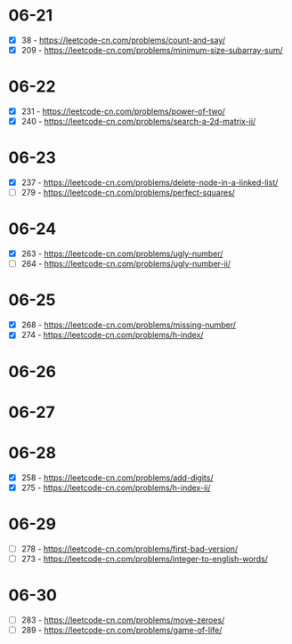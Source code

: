 # 06-21
* [x] 38 - https://leetcode-cn.com/problems/count-and-say/
* [x] 209 - https://leetcode-cn.com/problems/minimum-size-subarray-sum/

# 06-22
* [x] 231 - https://leetcode-cn.com/problems/power-of-two/
* [x] 240 - https://leetcode-cn.com/problems/search-a-2d-matrix-ii/

# 06-23
* [x] 237 - https://leetcode-cn.com/problems/delete-node-in-a-linked-list/
* [ ] 279 - https://leetcode-cn.com/problems/perfect-squares/

# 06-24
* [x] 263 - https://leetcode-cn.com/problems/ugly-number/
* [ ] 264 - https://leetcode-cn.com/problems/ugly-number-ii/

# 06-25
* [x] 268 - https://leetcode-cn.com/problems/missing-number/
* [x] 274 - https://leetcode-cn.com/problems/h-index/

# 06-26

# 06-27

# 06-28
* [x] 258 - https://leetcode-cn.com/problems/add-digits/
* [x] 275 - https://leetcode-cn.com/problems/h-index-ii/

# 06-29
* [ ] 278 - https://leetcode-cn.com/problems/first-bad-version/
* [ ] 273 - https://leetcode-cn.com/problems/integer-to-english-words/

# 06-30
* [ ] 283 - https://leetcode-cn.com/problems/move-zeroes/
* [ ] 289 - https://leetcode-cn.com/problems/game-of-life/
